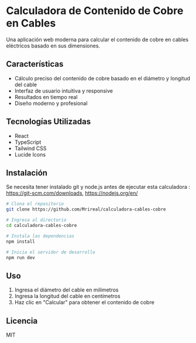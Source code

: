 # Calculadora de Contenido de Cobre en Cables

Una aplicación web moderna para calcular el contenido de cobre en cables eléctricos basado en sus dimensiones.

## Características

- Cálculo preciso del contenido de cobre basado en el diámetro y longitud del cable
- Interfaz de usuario intuitiva y responsive
- Resultados en tiempo real
- Diseño moderno y profesional

## Tecnologías Utilizadas

- React
- TypeScript
- Tailwind CSS
- Lucide Icons

## Instalación

Se necesita tener instalado git y node.js antes de ejecutar esta calculadora : https://git-scm.com/downloads,
                                                                               https://nodejs.org/en/


```bash
# Clona el repositorio
git clone https://github.com/Mrireal/calculadora-cables-cobre

# Ingresa al directorio
cd calculadora-cables-cobre

# Instala las dependencias
npm install

# Inicia el servidor de desarrollo
npm run dev
```

## Uso

1. Ingresa el diámetro del cable en milímetros
2. Ingresa la longitud del cable en centímetros
3. Haz clic en "Calcular" para obtener el contenido de cobre

## Licencia

MIT
